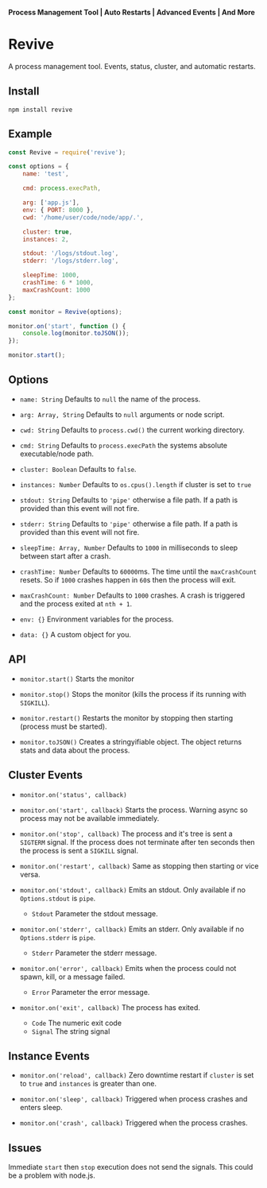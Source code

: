 **Process Management Tool | Auto Restarts | Advanced Events | And More**


# Revive
A process management tool. Events, status, cluster, and automatic restarts.


## Install ##
```
npm install revive
```


## Example ##
```JavaScript
const Revive = require('revive');

const options = {
	name: 'test',

	cmd: process.execPath,

	arg: ['app.js'],
	env: { PORT: 8000 },
	cwd: '/home/user/code/node/app/.',

	cluster: true,
	instances: 2,

	stdout: '/logs/stdout.log',
	stderr: '/logs/stderr.log',

	sleepTime: 1000,
	crashTime: 6 * 1000,
	maxCrashCount: 1000
};

const monitor = Revive(options);

monitor.on('start', function () {
	console.log(monitor.toJSON());
});

monitor.start();
```


## Options ##
- `name: String`                Defaults to `null` the name of the process.

- `arg: Array, String`          Defaults to `null` arguments or node script.

- `cwd: String`                 Defaults to `process.cwd()` the current working directory.

- `cmd: String`                 Defaults to `process.execPath` the systems absolute executable/node path.

- `cluster: Boolean`            Defaults to `false`.

- `instances: Number`           Defaults to `os.cpus().length` if cluster is set to `true`

- `stdout: String`              Defaults to `'pipe'` otherwise a file path. If a path is provided than this event will not fire.

- `stderr: String`              Defaults to `'pipe'` otherwise a file path. If a path is provided than this event will not fire.

- `sleepTime: Array, Number`    Defaults to `1000` in milliseconds to sleep between start after a crash.

- `crashTime: Number`           Defaults to `60000`ms. The time until the `maxCrashCount` resets. So if `1000` crashes happen in `60`s then the process will exit.

- `maxCrashCount: Number`       Defaults to `1000` crashes. A crash is triggered and the process exited at `nth + 1`.

- `env: {}`                     Environment variables for the process.

- `data: {}`                    A custom object for you.


## API ##
- `monitor.start()` Starts the monitor

- `monitor.stop()` Stops the monitor (kills the process if its running with `SIGKILL`).

- `monitor.restart()` Restarts the monitor by stopping then starting (process must be started).

- `monitor.toJSON()` Creates a stringyifiable object. The object returns stats and data about the process.


## Cluster Events ##
- `monitor.on('status', callback)` 

- `monitor.on('start', callback)` Starts the process. Warning async so process may not be available immediately.

- `monitor.on('stop', callback)`  The process and it's tree is sent a `SIGTERM` signal. If the process does not terminate after ten seconds then the process is sent a `SIGKILL` signal.

- `monitor.on('restart', callback)` Same as stopping then starting or vice versa.

- `monitor.on('stdout', callback)` Emits an stdout. Only available if no `Options.stdout` is `pipe`.
	- `Stdout` Parameter the stdout message.

- `monitor.on('stderr', callback)` Emits an stderr. Only available if no `Options.stderr` is `pipe`.
	- `Stderr` Parameter the stderr message.

- `monitor.on('error', callback)` Emits when the process could not spawn, kill, or a message failed.
	- `Error` Parameter the error message.

- `monitor.on('exit', callback)` The process has exited.
	- `Code` The numeric exit code
	- `Signal` The string signal


## Instance Events ##
- `monitor.on('reload', callback)` Zero downtime restart if `cluster` is set to `true` and `instances` is greater than one.

- `monitor.on('sleep', callback)` Triggered when process crashes and enters sleep.

- `monitor.on('crash', callback)` Triggered when the process crashes.


## Issues ##
Immediate `start` then `stop` execution does not send the signals. This could be a problem with node.js.
